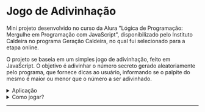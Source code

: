 # Jogo de Adivinhação

Mini projeto desenvolvido no curso da Alura "Lógica de Programação: Mergulhe em Programação com JavaScript", disponibilizado pelo Instituto Caldeira no programa Geração Caldeira, no qual fui selecionado para a etapa online.

O projeto se baseia em um simples jogo de adivinhação, feito em JavaScript. O objetivo é adivinhar o número secreto gerado aleatoriamente pelo programa, que fornece dicas ao usuário, informando se o palpite do mesmo é maior ou menor que o número a ser adivinhado.

<details>
  <summary>Aplicação</summary>
  
  - **Gerar número secreto**: O programa gera um número entre 1 e um valor máximo especificado.
  
  - **Palpites do usuário**: O usuário insere palpites até adivinhar o número secreto.
  
  - **Dicas interativas**: O programa fornece dicas se o palpite do usuário é maior ou menor que o número secreto.
  
  - **Contador de tentativas**: O programa contabiliza o número de tentativas até o jogador acertar o número secreto.
  
  - **Mensagem de vitória**: Exibe uma mensagem ao usuário quando ele acerta o número secreto, informando o número de tentativas utilizadas.
</details>

<details>
  <summary>Como jogar?</summary>
  
  1. <a href="https://eduleandrors.github.io/Advinhe/">**Clique aqui para acessar o jogo**.</a> 
  
  2. Uma mensagem de boas-vindas será exibida ao jogador.
 
  3. O usuário deve inserir palpites até adivinhar o número secreto.
  
  4. O jogo fornecerá feedback sobre se o palpite é maior ou menor que o número secreto.
  
  5. Ao acertar o número, uma mensagem é exibida indicando a quantidade de tentativas necessárias.
</details>

---
